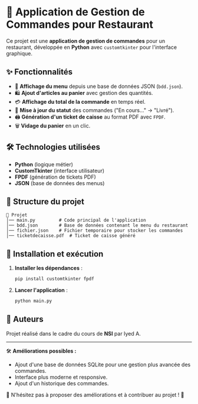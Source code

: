 # 🛒 Application de Gestion de Commandes pour Restaurant

Ce projet est une **application de gestion de commandes** pour un restaurant, développée en **Python** avec `customtkinter` pour l'interface graphique.

## ✨ Fonctionnalités

- 📌 **Affichage du menu** depuis une base de données JSON (`bdd.json`).
- 🛍 **Ajout d'articles au panier** avec gestion des quantités.
- 💳 **Affichage du total de la commande** en temps réel.
- 🔄 **Mise à jour du statut** des commandes ("En cours..." → "Livré").
- 🖨 **Génération d'un ticket de caisse** au format PDF avec `FPDF`.
- 🗑 **Vidage du panier** en un clic.

## 🛠 Technologies utilisées

- **Python** (logique métier)
- **CustomTkinter** (interface utilisateur)
- **FPDF** (génération de tickets PDF)
- **JSON** (base de données des menus)

## 📂 Structure du projet

```
📁 Projet
│── main.py         # Code principal de l'application
│── bdd.json        # Base de données contenant le menu du restaurant
│── fichier.json    # Fichier temporaire pour stocker les commandes
│── ticketdecaisse.pdf  # Ticket de caisse généré
```

## 🚀 Installation et exécution

1. **Installer les dépendances** :
   ```sh
   pip install customtkinter fpdf
   ```
2. **Lancer l'application** :
   ```sh
   python main.py
   ```

## 📌 Auteurs

Projet réalisé dans le cadre du cours de **NSI** par Iyed A.

---

🛠 **Améliorations possibles :**
- Ajout d'une base de données SQLite pour une gestion plus avancée des commandes.
- Interface plus moderne et responsive.
- Ajout d'un historique des commandes.

📩 N'hésitez pas à proposer des améliorations et à contribuer au projet ! 🚀

